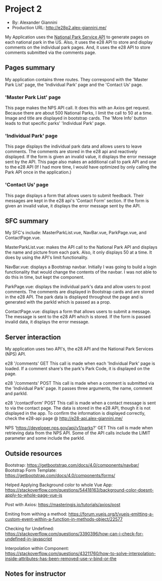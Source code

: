 # Project 2
+ By: Alexander Giannini
+ Production URL: http://e28p2.alex-giannini.me/

My Application uses the [National Park Service API](nps.gov/subjects/developer/api-documentation.htm) to generate pages on each national park in the US. Also, it uses the e28 API to store and display comments on the individual park pages. And, it uses the e28 API to store comments submitted via the comments page. 

## Pages summary
My application contains three routes. They correspond with the 'Master Park List' page, the 'Individual Park' page and the 'Contact Us' page. 

### 'Master Park List' page
This page makes the NPS API call. It does this with an Axios get request. Because there are about 500 National Parks, I limit the call to 50 at a time. Image and title are displayed in bootstrap cards. The 'More Info' button leads to that specific parks' 'Individual Park' page.

### 'Individual Park' page
This page displays the individual park data and allows users to leave comments. The comments are stored in the e28 api and reactively displayed. If the form is given an invalid value, it displays the error message sent by the API. This page also makes an additional call to park API and one to the e28 API (If I had more time, I would have optimized by only calling the Park API once in the application.)

### 'Contact Us' page
This page displays a form that allows users to submit feedback. Their messages are kept in the e28 api's 'Contact Form' section. If the form is given an invalid value, it displays the error message sent by the API.

## SFC summary
My SFC's include: MasterParkList.vue, NavBar.vue, ParkPage.vue, and ContactPage.vue.  
  
MasterParkList.vue: makes the API call to the National Park API and displays the name and picture from each park. Also, it only displays 50 at a time. It does by using the API's limit functionality.

NavBar.vue: displays a Bootstrap navbar. Initially I was going to build a login functionality that would change the contents of the navbar. I was not able to do this in time, but kept the component. 

ParkPage.vue: displays the individual park's data and allow users to post comments. The comments are displayed in Bootstrap cards and are stored in the e28 API. The park data is displayed throughout the page and is generated with the parkId which is passed as a prop.

ContactPage.vue: displays a form that allows users to submit a message. The message is sent to the e28 API which is stored. If the form is passed invalid data, it displays the error message.


## Server interaction
My application uses two API's, the e28 API and the National Park Services (NPS) API.

e28 '/comments' GET
This call is made when each 'Individual Park' page is loaded. If a comment share's the park's Park Code, it is displayed on the page.

e28 '/comments' POST
This call is made when a comment is submitted via the 'Individual Park' page. It passes three arguments, the name, comment and parkId.

e28 '/contactForm' POST
This call is made when a contact message is sent to via the contact page. The data is stored in the e28 API, though it is not displayed in the app. To confirm the information is displayed correctly, check the e28-api page @ http://e28-api.alex-giannini.me/

NPS 'https://developer.nps.gov/api/v1/parks?' GET
This call is made when retrieving data from the NPS API. Some of the API calls include the LIMIT parameter and some include the parkId.

## Outside resources
Bootstrap: https://getbootstrap.com/docs/4.0/components/navbar/
Bootstrap Form Template: https://getbootstrap.com/docs/4.0/components/forms/

Helped Applying Background color to whole Vue App: https://stackoverflow.com/questions/54418163/background-color-doesnt-apply-to-whole-page-vue-js

Post with Axios: https://masteringjs.io/tutorials/axios/post

Emiting from withing a method: https://forum.vuejs.org/t/vuejs-emitting-a-custom-event-within-a-function-in-methods-object/22577

Checking for Undefined: https://stackoverflow.com/questions/3390396/how-can-i-check-for-undefined-in-javascript

Interpolation within Component: https://stackoverflow.com/questions/43211760/how-to-solve-interpolation-inside-attributes-has-been-removed-use-v-bind-or-the

## Notes for instructor







